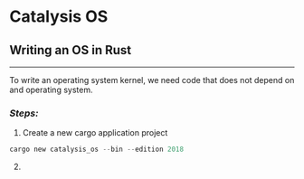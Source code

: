# Catalysis OS
## Writing an OS in Rust

---
To write an operating system kernel, we need code that does not depend on and operating system.

### *Steps:*
1. Create a new cargo application project
```rust
cargo new catalysis_os --bin --edition 2018
```
2. 

